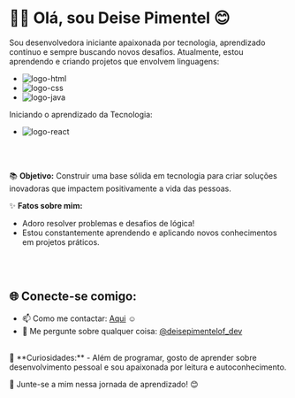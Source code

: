 
# 👩‍💻 Olá, sou Deise Pimentel :blush:

Sou desenvolvedora iniciante apaixonada por tecnologia, aprendizado contínuo e sempre buscando novos desafios. 
Atualmente, estou aprendendo e criando projetos que envolvem linguagens:
- <img src="https://img.shields.io/badge/HTML5-E34F26?style=for-the-badge&logo=html5&logoColor=white" alt="logo-html" />
- <img src="https://img.shields.io/badge/CSS3-1572B6?style=for-the-badge&logo=css3&logoColor=white" alt="logo-css" />
- <img src="https://img.shields.io/badge/JavaScript-323330?style=for-the-badge&logo=javascript&logoColor=F7DF1E" alt="logo-java"/>
Iniciando o aprendizado da Tecnologia:
- <img src="https://img.shields.io/badge/React_Native-20232A?style=for-the-badge&logo=react&logoColor=61DAFB" alt="logo-react"/>
<br>
<br>

📚 **Objetivo:** Construir uma base sólida em tecnologia para criar soluções inovadoras que impactem positivamente a vida das pessoas.
<br>

✨ **Fatos sobre mim:**
- Adoro resolver problemas e desafios de lógica!
- Estou constantemente aprendendo e aplicando novos conhecimentos em projetos práticos.
<br>
<br>

  ## 🌐 **Conecte-se comigo:**
  
- 📫 Como me contactar: [Aqui](www.linkedin.com/in/deise-pimentel) :relaxed:
- 💬 Me pergunte sobre qualquer coisa: [@deisepimentelof_dev](https://www.instagram.com/deisepimentelof_dev/)
<br>
🌱 **Curiosidades:**
- Além de programar, gosto de aprender sobre desenvolvimento pessoal e sou apaixonada por leitura e autoconhecimento.
<br>

  🚀 Junte-se a mim nessa jornada de aprendizado! 😊


<!--
**deise-pimentel/deise-pimentel** is a ✨ _special_ ✨ repository because its `README.md` (this file) appears on your GitHub profile.

Here are some ideas to get you started:

- 🔭 I’m currently working on ...
- 🌱 I’m currently learning ...
- 👯 I’m looking to collaborate on ...
- 🤔 I’m looking for help with ...
- 💬 Ask me about ...
- 📫 How to reach me: ...
- 😄 Pronouns: ...
- ⚡ Fun fact: ...
-->
